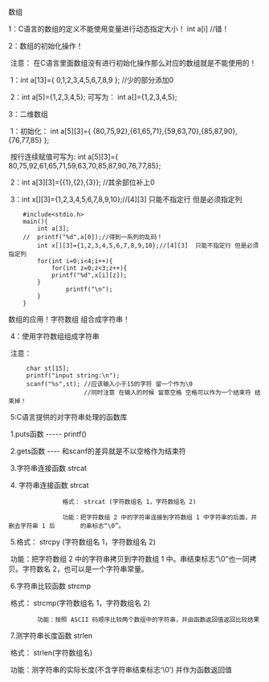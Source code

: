 数组

  1：C语言的数组的定义不能使用变量进行动态指定大小！ int a[i] //错！

  2：数组的初始化操作！

​       注意： 在C语言里面数组没有进行初始化操作那么对应的数组就是不能使用的！

​       1：int a[13]={ 0,1,2,3,4,5,6,7,8,9 };    //少的部分添加0

​       2：int a[5]={1,2,3,4,5}; 可写为： int a[]={1,2,3,4,5}; 

  3：二维数组

​       1：初始化： int a[5][3]={ {80,75,92},{61,65,71},{59,63,70},{85,87,90},{76,77,85} };

​                            按行连续赋值可写为:   int a[5][3]={ 80,75,92,61,65,71,59,63,70,85,87,90,76,77,85};

​        2：int a[3][3]={{1},{2},{3}}; //其余部位补上0

​        3：int x[][3]={1,2,3,4,5,6,7,8,9,10};//[4][3]  只能不指定行 但是必须指定列

```
    #include<stdio.h>
    main(){
        int a[3];
    //	printf("%d",a[0]);//得到一系列的乱码！
        int x[][3]={1,2,3,4,5,6,7,8,9,10};//[4][3]  只能不指定行 但是必须指定列
        for(int i=0;i<4;i++){
            for(int z=0;z<3;z++){
            printf("%d",x[i][z]);
        }
                printf("\n");
        }
    }	
```



  数组的应用！字符数组 组合成字符串！

​        4：使用字符数组组成字符串

​       注意： 

```
     char st[15];
     printf("input string:\n");
     scanf("%s",st); //应该输入小于15的字符 留一个作为\0 
                     //同时注意 在输入的时候 留意空格 空格可以作为一个结束符 结束掉！
```

​         5:C语言提供的对字符串处理的函数库

​             1.puts函数 ----- printf()

​              2.gets函数 ----  和scanf的差异就是不以空格作为结束符

​              3.字符串连接函数 strcat

​	          4. 字符串连接函数 strcat

 			       格式： strcat (字符数组名 1，字符数组名 2)

 			       功能：把字符数组 2 中的字符串连接到字符数组 1 中字符串的后面，并删去字符串 1 后       的串标志“\0”。

​              5.格式： strcpy (字符数组名 1，字符数组名 2)

​              功能：把字符数组 2 中的字符串拷贝到字符数组 1 中。串结束标志“\0”也一同拷贝。字符数名    2，也可以是一个字符串常量。

​               6.字符串比较函数 strcmp

​			 格式： strcmp(字符数组名 1，字符数组名 2)

 			功能：按照 ASCII 码顺序比较两个数组中的字符串，并由函数返回值返回比较结果

​              7.测字符串长度函数 strlen

​              格式： strlen(字符数组名)

​              功能：测字符串的实际长度(不含字符串结束标志‘\0’) 并作为函数返回值

​             

